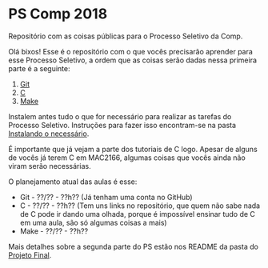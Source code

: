 # PS Comp 2018

Repositório com as coisas públicas para o Processo Seletivo da Comp.

Olá bixos! Esse é o repositório com o que vocês precisarão aprender para esse Processo Seletivo, a ordem que as coisas serão dadas nessa primeira parte é a seguinte:

1. [Git](https://github.com/ThundeRatz/Bixos-2018/tree/master/git)
2. [C](https://github.com/ThundeRatz/Bixos-2018/tree/master/C)
3. [Make](https://github.com/ThundeRatz/Bixos-2018/tree/master/make)

Instalem antes tudo o que for necessário para realizar as tarefas do Processo Seletivo. Instruções para fazer isso encontram-se na pasta [Instalando o necessário](https://github.com/ThundeRatz/Bixos-2018/tree/master/Instalando%20o%20necess%C3%A1rio).

É importante que já vejam a parte dos tutoriais de C logo. Apesar de alguns de vocês já terem C em MAC2166, algumas coisas que vocês ainda não viram serão necessárias.

O planejamento atual das aulas é esse:
* Git - ??/?? - ??h?? (Já tenham uma conta no GitHub)
* C - ??/?? - ??h?? (Tem uns links no repositório, que quem não sabe nada de C pode ir dando uma olhada, porque é impossível ensinar tudo de C em uma aula, são só algumas coisas a mais)
* Make - ??/?? - ??h??

Mais detalhes sobre a segunda parte do PS estão nos README da pasta do [Projeto Final](https://github.com/ThundeRatz/Bixos-2018/tree/master/Projeto%20Final).
